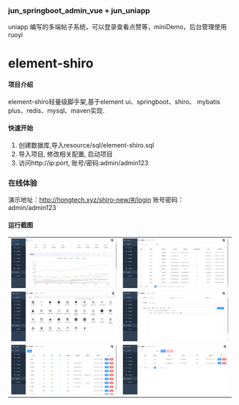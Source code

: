 ### jun_springboot_admin_vue + jun_uniapp

uniapp 编写的多端帖子系统，可以登录查看点赞等，miniDemo，后台管理使用 ruoyi


# element-shiro

#### 项目介绍
element-shiro轻量级脚手架,基于element ui、springboot、shiro、 mybatis plus、redis、mysql、maven实现.

#### 快速开始

1. 创建数据库,导入resource/sql/element-shiro.sql
2. 导入项目, 修改相关配置, 启动项目
3. 访问http://ip:port, 账号/密码:admin/admin123

### 在线体验

演示地址：http://hongtech.xyz/shiro-new/#/login  账号密码：admin/admin123

#### 运行截图



<table>
    <tr>
        <td><img src="screenshot/1.png"/></td>
        <td><img src="screenshot/2.png"/></td>
    </tr>
    <tr>
        <td><img src="screenshot/3.png"/></td>
        <td><img src="screenshot/4.png"/></td>
    </tr>
    <tr>
        <td><img src="screenshot/5.png"/></td>
        <td><img src="screenshot/6.png"/></td>
    </tr>	 
</table>